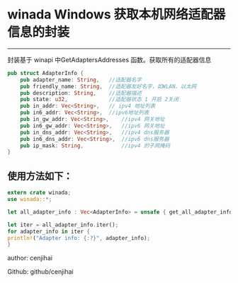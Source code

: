 # winada Windows 获取本机网络适配器信息的封装


---

封装基于 winapi 中GetAdaptersAddresses 函数。获取所有的适配器信息

````rust
pub struct AdapterInfo {
    pub adapter_name: String,   //适配器名字
    pub friendly_name: String,  //适配器友好名字，如WLAN、以太网
    pub description: String,    //适配器描述
    pub state: u32,             //适配器状态 1 开启 2关闭
    pub in_addr: Vec<String>,   // ipv4 地址列表
    pub in6_addr: Vec<String>,  //ipv6地址列表
    pub in_gw_addr: Vec<String>,    //ipv4 网关地址
    pub in6_gw_addr: Vec<String>,   //ipv6 网关地址
    pub in_dns_addr: Vec<String>,   //ipv4 dns服务器
    pub in6_dns_addr: Vec<String>,  //ipv6 dns服务器
    pub ip_mask: String,            //ipv4 的子网掩码
}
````

## 使用方法如下：

```rust
extern crate winada;
use winada::*;

let all_adapter_info : Vec<AdapterInfo> = unsafe { get_all_adapter_info() };

let iter = all_adapter_info.iter();
for adapter_info in iter {
println!("Adapter info: {:?}", adapter_info);
}
```

author: cenjihai

Github: github/cenjihai
